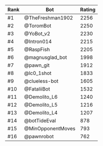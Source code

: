Rank|Bot|Rating
---|---|---
#1|@TheFreshman1902|2256
#2|@ToromBot|2250
#3|@YoBot_v2|2230
#4|@Intron014|2215
#5|@RaspFish|2205
#6|@magnusglad_bot|1998
#7|@pawn_git|1912
#8|@lc0_1shot|1833
#9|@clueless-bot|1605
#10|@FataliiBot|1532
#11|@Demolito_L6|1240
#12|@Demolito_L5|1216
#13|@Demolito_L4|1207
#14|@botTideEval|878
#15|@MinOpponentMoves|793
#16|@pawnrobot|762

